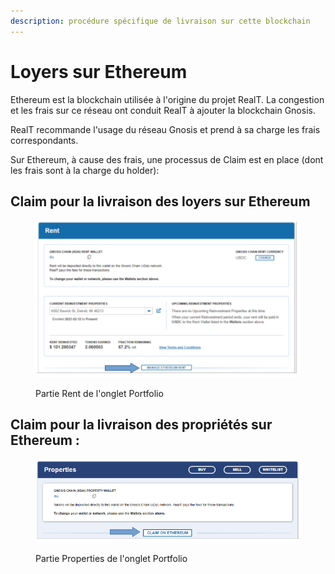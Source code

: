 ```yaml
---
description: procédure spécifique de livraison sur cette blockchain
---
```


# Loyers sur Ethereum

Ethereum est la blockchain utilisée à l'origine du projet RealT. La congestion et les frais sur ce réseau ont conduit RealT à ajouter la blockchain Gnosis.

RealT recommande l'usage du réseau Gnosis et prend à sa charge les frais correspondants.

Sur Ethereum, à cause des frais, une processus de Claim est en place (dont les frais sont à la charge du holder):&#x20;

## Claim pour la livraison des loyers sur Ethereum

<figure><img src="../../../.gitbook/assets/image (111).png" alt=""><figcaption><p>Partie Rent de l'onglet Portfolio</p></figcaption></figure>

## Claim pour la livraison des propriétés sur Ethereum :

<figure><img src="../../../.gitbook/assets/image (104).png" alt=""><figcaption><p>Partie Properties de l'onglet Portfolio</p></figcaption></figure>
